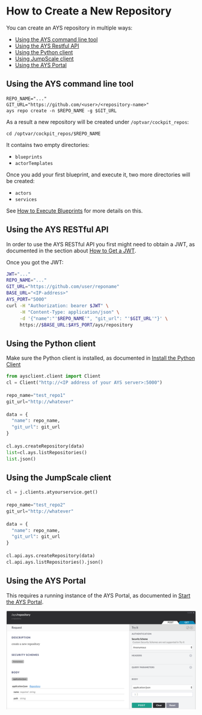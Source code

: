 # How to Create a New Repository

You can create an AYS repository in multiple ways:

- [Using the AYS command line tool](#cli)
- [Using the AYS Restful API](#rest)
- [Using the Python client](#python)
- [Using JumpScale client](#using-the-jumpScale-client)
- [Using the AYS Portal](#portal)


<a id="cli"></a>
## Using the AYS command line tool

```
REPO_NAME="..."
GIT_URL="https://github.com/<user>/<repository-name>"
ays repo create -n $REPO_NAME -g $GIT_URL
```

As a result a new repository will be created under `/optvar/cockpit_repos`:
```
cd /optvar/cockpit_repos/$REPO_NAME
```

It contains two empty directories:
- `blueprints`
- `actorTemplates`

Once you add your first blueprint, and execute it, two more directories will be created:

- `actors`
- `services`

See [How to Execute Blueprints](../Execute_blueprint/README.md) for more details on this.

<a id="rest"></a>
## Using the AYS RESTful API

In order to use the AYS RESTful API you first might need to obtain a JWT, as documented in the section about [How to Get a JWT](../Get_JWT/README.md).

Once you got the JWT:

```bash
JWT="..."
REPO_NAME="..."
GIT_URL="https://github.com/user/reponame"
BASE_URL="<IP-address>"
AYS_PORT="5000"
curl -H "Authorization: bearer $JWT" \
     -H "Content-Type: application/json" \
     -d '{"name":"'$REPO_NAME'", "git_url": "'$GIT_URL'"}' \
     https://$BASE_URL:$AYS_PORT/ays/repository
```


<a id="python"></a>
## Using the Python client

Make sure the Python client is installed, as documented in [Install the Python Client](../../gettingstarted/python.md)

```python
from aysclient.client import Client
cl = Client("http://<IP address of your AYS server>:5000")

repo_name="test_repo1"
git_url="http://whatever"

data = {
  "name": repo_name,
  "git_url": git_url
}

cl.ays.createRepository(data)
list=cl.ays.listRepositories()
list.json()
```

## Using the JumpScale client

```python
cl = j.clients.atyourservice.get()

repo_name="test_repo2"
git_url="http://whatever"

data = {
  "name": repo_name,
  "git_url": git_url
}

cl.api.ays.createRepository(data)
cl.api.ays.listRepositories().json()
```

<a id="portal"></a>
## Using the AYS Portal

This requires a running instance of the AYS Portal, as documented in [Start the AYS Portal](../../gettingstarted/portal.md).

![](create-repository.png)
